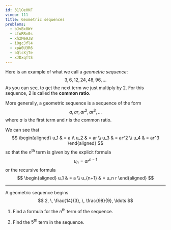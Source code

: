 ```yaml
---
id: 31lOe0KF
vimeo: 111
title: Geometric sequences
problems:
  - bJvBx0Wr
  - LfoRRv0s
  - xhzMe9JB
  - i0gcJfl4
  - xpW0U3R6
  - bQlcXjTe
  - xJDxqftS
---
```


Here is an example of what we call a *geometric sequence*:
$$
3, 6, 12, 24, 48, 96, \ldots
$$
As you can see, to get the next term we just multiply by $2.$ For this sequence, $2$ is called the **common ratio**.

More generally, a geometric sequence is a sequence of the form
$$
a, \, ar, \, ar^2, \, ar^3, \, \ldots
$$
where $a$ is the first term and $r$ is the common ratio.

We can see that
$$
\begin{aligned}
u_1 & = a \\
u_2 & = ar \\
u_3 & = ar^2 \\
u_4 & = ar^3
\end{aligned}
$$
so that the $n^{\text{th}}$ term is given by the explicit formula
$$
u_n = ar^{n-1}
$$
or the recursive formula
$$
\begin{aligned}
u_1 & = a \\
u_{n+1} & = u_n r
\end{aligned}
$$

---

A geometric sequence begins
$$
2, \, \frac{14}{3}, \, \frac{98}{9}, \ldots
$$

 1. Find a formula for the $n^{\text{th}}$ term of the sequence.

 1. Find the $5^{\text{th}}$ term in the sequence.

